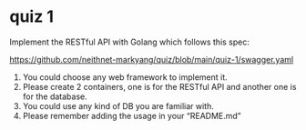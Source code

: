# quiz 1

Implement the RESTful API with Golang which follows this spec:

https://github.com/neithnet-markyang/quiz/blob/main/quiz-1/swagger.yaml

1. You could choose any web framework to implement it.
1. Please create 2 containers, one is for the RESTful API and another one is for the database.
1. You could use any kind of DB you are familiar with.
1. Please remember adding the usage in your “README.md”